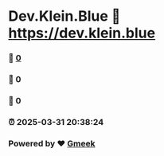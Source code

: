 # Dev.Klein.Blue :link: https://dev.klein.blue 
### :page_facing_up: [0](https://dev.klein.blue/tag.html) 
### :speech_balloon: 0 
### :hibiscus: 0 
### :alarm_clock: 2025-03-31 20:38:24 
### Powered by :heart: [Gmeek](https://github.com/Meekdai/Gmeek)

